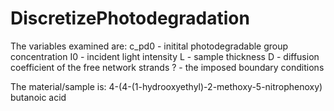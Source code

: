 # DiscretizePhotodegradation

The variables examined are:
c_pd0 - initital photodegradable group concentration
I0 - incident light intensity
L - sample thickness
D - diffusion coefficient of the free network strands
? - the imposed boundary conditions

The material/sample is:
4-(4-(1-hydrooxyethyl)-2-methoxy-5-nitrophenoxy) butanoic acid 

